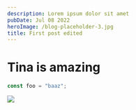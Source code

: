 ```yaml
---
description: Lorem ipsum dolor sit amet
pubDate: Jul 08 2022
heroImage: /blog-placeholder-3.jpg
title: First post edited
---
```



# Tina is amazing

```javascript
const foo = "baaz";
```

![](</Screenshot 2024-07-01 at 2.50.54 PM.png>)
